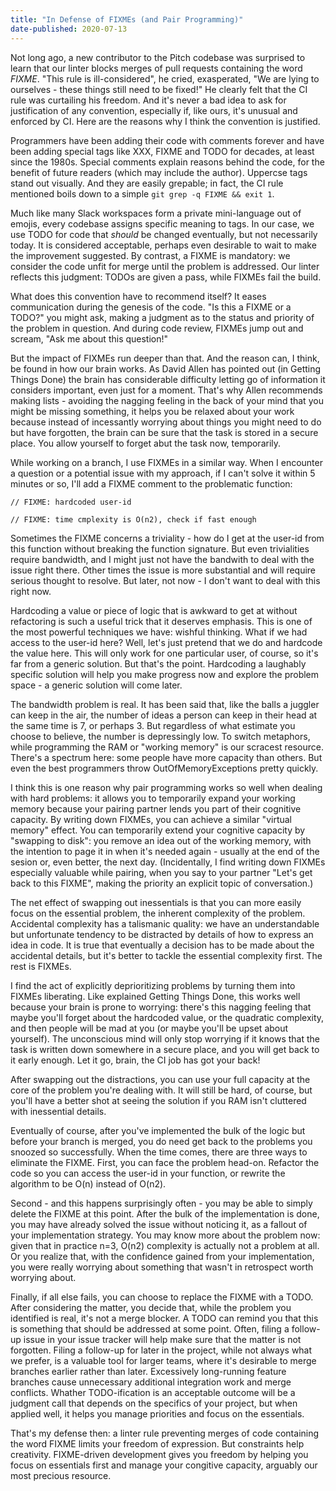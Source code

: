```yaml
---
title: "In Defense of FIXMEs (and Pair Programming)"
date-published: 2020-07-13
---
```


Not long ago, a new contributor to the Pitch codebase was surprised to learn that our linter blocks merges of pull requests containing the word _FIXME_. "This rule is ill-considered", he cried, exasperated, "We are lying to ourselves - these things still need to be fixed!" He clearly felt that the CI rule was curtailing his freedom. And it's never a bad idea to ask for justification of any convention, especially if, like ours, it's unusual and enforced by CI. Here are the reasons why I think the convention is justified.

Programmers have been adding their code with comments forever and have been adding special tags like XXX, FIXME and TODO for decades, at least since the 1980s. Special comments explain reasons behind the code, for the benefit of future readers (which may include the author). Uppercse tags stand out visually. And they are easily grepable; in fact, the CI rule mentioned boils down to a simple `git grep -q FIXME && exit 1`.

Much like many Slack workspaces form a private mini-language out of emojis, every codebase assigns specific meaning to tags. In our case, we use TODO for code that _should_ be changed eventually, but not necessarily today. It is considered acceptable, perhaps even desirable to wait to make the improvement suggested. By contrast, a FIXME is mandatory: we consider the code unfit for merge until the problem is addressed. Our linter reflects this judgment: TODOs are given a pass, while FIXMEs fail the build.

What does this convention have to recommend itself? It eases communication during the genesis of the code. "Is this a FIXME or a TODO?" you might ask, making a judgment as to the status and priority of the problem in question. And during code review, FIXMEs jump out and scream, "Ask me about this question!"

But the impact of FIXMEs run deeper than that. And the reason can, I think, be found in how our brain works. As David Allen has pointed out (in Getting Things Done) the brain has considerable difficulty letting go of information it considers important, even just for a moment. That's why Allen recommends making lists - avoiding the nagging feeling in the back of your mind that you might be missing something, it helps you be relaxed about your work because instead of incessantly worrying about things you might need to do but have forgotten, the brain can be sure that the task is stored in a secure place. You allow yourself to forget abut the task now, temporarily.

While working on a branch, I use FIXMEs in a similar way. When I encounter a question or a potential issue with my approach, if I can't solve it within 5 minutes or so, I'll add a FIXME comment to the problematic function:

```
// FIXME: hardcoded user-id

// FIXME: time cmplexity is O(n2), check if fast enough
```

Sometimes the FIXME concerns a triviality - how do I get at the user-id from this function without breaking the function signature. But even trivialities require bandwidth, and I might just not have the bandwith to deal with the issue right there. Other times the issue is more substantial and will require serious thought to resolve. But later, not now - I don't want to deal with this right now.

Hardcoding a value or piece of logic that is awkward to get at without refactoring is such a useful trick that it deserves emphasis. This is one of the most powerful techniques we have: wishful thinking. What if we had access to the user-id here? Well, let's just pretend that we do and hardcode the value here. This will only work for one particular user, of course, so it's far from a generic solution. But that's the point. Hardcoding a laughably specific solution will help you make progress now and explore the problem space - a generic solution will come later.

The bandwidth problem is real. It has been said that, like the balls a juggler can keep in the air, the number of ideas a person can keep in their head at the same time is 7, or perhaps 3. But regardless of what estimate you choose to believe, the number is depressingly low. To switch metaphors, while programming the RAM or "working memory" is our scracest resource. There's a spectrum here: some people have more capacity than others. But even the best programmers throw OutOfMemoryExceptions pretty quickly.

I think this is one reason why pair programming works so well when dealing with hard problems: it allows you to temporarily expand your working memory because your pairing partner lends you part of their cognitive capacity. By writing down FIXMEs, you can achieve a similar "virtual memory" effect. You can temporarily extend your cognitive capacity by "swapping to disk": you remove an idea out of the working memory, with the intention to page it in when it's needed again - usually at the end of the sesion or, even better, the next day. (Incidentally, I find writing down FIXMEs especially valuable while pairing, when you say to your partner "Let's get back to this FIXME", making the priority an explicit topic of conversation.)

The net effect of swapping out inessentials is that you can more easily focus on the essential problem, the inherent complexity of the problem. Accidental complexity has a talismanic quality: we have an understandable but unfortunate tendency to be distracted by details of how to express an idea in code. It is true that eventually a decision has to be made about the accidental details, but it's better to tackle the essential complexity first. The rest is FIXMEs.

I find the act of explicitly deprioritizing problems by turning them into FIXMEs liberating. Like explained Getting Things Done, this works well because your brain is prone to worrying: there's this nagging feeling that maybe you'll forget about the hardcoded value, or the quadratic complexity, and then people will be mad at you (or maybe you'll be upset about yourself). The unconscious mind will only stop worrying if it knows that the task is written down somewhere in a secure place, and you will get back to it early enough. Let it go, brain, the CI job has got your back!

After swapping out the distractions, you can use your full capacity at the core of the problem you're dealing with. It will still be hard, of course, but you'll have a better shot at seeing the solution if you RAM isn't cluttered with inessential details. 

Eventually of course, after you've implemented the bulk of the logic but before your branch is merged, you do need get back to the problems you snoozed so successfully. When the time comes, there are three ways to eliminate the FIXME. First, you can face the problem head-on. Refactor the code so you can access the user-id in your function, or rewrite the algorithm to be O(n) instead of O(n2).

Second - and this happens surprisingly often - you may be able to simply delete the FIXME at this point. After the bulk of the implementation is done, you may have already solved the issue without noticing it, as a fallout of your implementation strategy. You may know more about the problem now: given that in practice n=3, O(n2) complexity is actually not a problem at all. Or you realize that, with the confidence gained from your implementation, you were really worrying about something that wasn't in retrospect worth worrying about.

Finally, if all else fails, you can choose to replace the FIXME with a TODO. After considering the matter, you decide that, while the problem you identified is real, it's not a merge blocker. A TODO can remind you that this is something that should be addressed at some point. Often, filing a follow-up issue in your issue tracker will help make sure that the matter is not forgotten. Filing a follow-up for later in the project, while not always what we prefer, is a valuable tool for larger teams, where it's desirable to merge branches earlier rather than later. Excessively long-running feature branches cause unnecessary additional integration work and merge conflicts. Whather TODO-ification is an acceptable outcome will be a judgment call that depends on the specifics of your project, but when applied well, it helps you manage priorities and focus on the essentials.

That's my defense then: a linter rule preventing merges of code containing the word FIXME limits your freedom of expression. But constraints help creativity. FIXME-driven development gives you freedom by helping you focus on essentials first and manage your congitive capacity, arguably our most precious resource.
